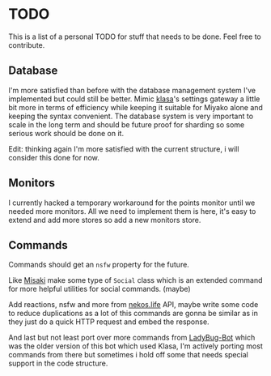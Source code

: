 # TODO
This is a list of a personal TODO for stuff that needs to be done. Feel free to contribute.

## Database
I'm more satisfied than before with the database management system I've implemented but could still be better. Mimic [klasa](https://github.com/dirigeants/klasa)'s settings gateway a little bit more in terms of efficiency while keeping it suitable for Miyako alone and keeping the syntax convenient. The database system is very important to scale in the long term and should be future proof for sharding so some serious work should be done on it.

Edit: thinking again I'm more satisfied with the current structure, i will consider this done for now.

## Monitors
I currently hacked a temporary workaround for the points monitor until we needed more monitors. All we need to implement them is here, it's easy to extend and add more stores so add a new monitors store.

## Commands
Commands should get an `nsfw` property for the future.

Like [Misaki](https://github.com/NotAWeebDev/Misaki) make some type of `Social` class which is an extended command for more helpful utilities for social commands. (maybe)

Add reactions, nsfw and more from [nekos.life](https://nekos.life) API, maybe write some code to reduce duplications as a lot of this commands are gonna be similar as in they just do a quick HTTP request and embed the response.

And last but not least port over more commands from [LadyBug-Bot](https://github.com/pollen5/ladybug-archive) which was the older version of this bot which used Klasa, I'm actively porting most commands from there but sometimes i hold off some that needs special support in the code structure.
